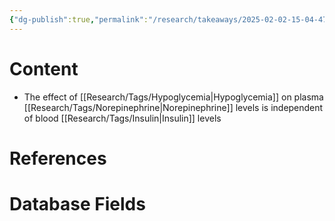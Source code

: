 ```yaml
---
{"dg-publish":true,"permalink":"/research/takeaways/2025-02-02-15-04-47/","updated":"2025-02-02T15:07:29-05:00"}
---
```


# Content
- The effect of [[Research/Tags/Hypoglycemia\|Hypoglycemia]] on plasma [[Research/Tags/Norepinephrine\|Norepinephrine]] levels is independent of blood [[Research/Tags/Insulin\|Insulin]] levels
# References


# Database Fields
